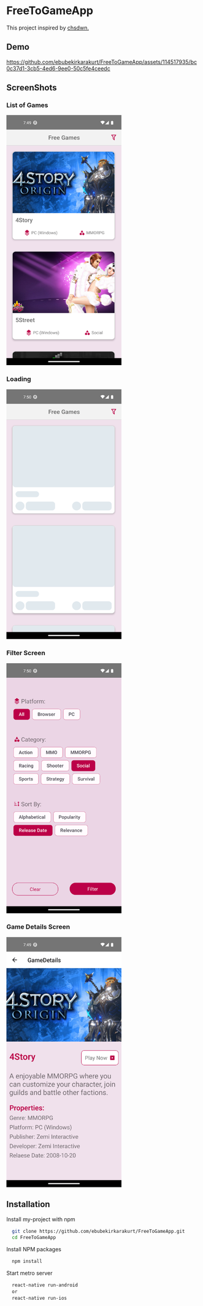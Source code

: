 # FreeToGameApp
This project inspired by [chsdwn.](https://github.com/chsdwn/FreeToGameApp)

## Demo
https://github.com/ebubekirkarakurt/FreeToGameApp/assets/114517935/bc0c37d1-3cb5-4ed6-9ee0-50c5fe4ceedc

## ScreenShots

<div>
  <h3>List of Games </h3>
  <img src="./assets/homescreen.png" width="300">
</div>

<div>
  <h3>Loading </h3>
  <img src="./assets/skeleton.png" width="300">
</div>

<div>
  <h3>Filter Screen </h3>
  <img src="./assets/gamefilterscreen.png" width="300">
</div>

<div>
  <h3>Game Details Screen  </h3>
  <img src="./assets/gamedetailscreen.png" width="300">
</div>

## Installation

Install my-project with npm

```bash
  git clone https://github.com/ebubekirkarakurt/FreeToGameApp.git
  cd FreeToGameApp
```
Install NPM packages
 
```bash
  npm install
```
Start metro server
 
```bash
  react-native run-android
  or
  react-native run-ios
```
